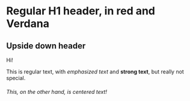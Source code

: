 <link rel="stylesheet" type="text/css" href="add_css.css" />

# Regular H1 header, in red and Verdana

## Upside down header

Hi!

This is regular text, with _emphasized text_ and **strong text**, but really not special.

###### This, on the other hand, is centered text!
